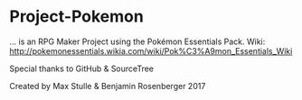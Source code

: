 # Project-Pokemon

... is an RPG Maker Project using the Pokémon Essentials Pack. Wiki: http://pokemonessentials.wikia.com/wiki/Pok%C3%A9mon_Essentials_Wiki

Special thanks to GitHub & SourceTree

Created by Max Stulle & Benjamin Rosenberger 2017